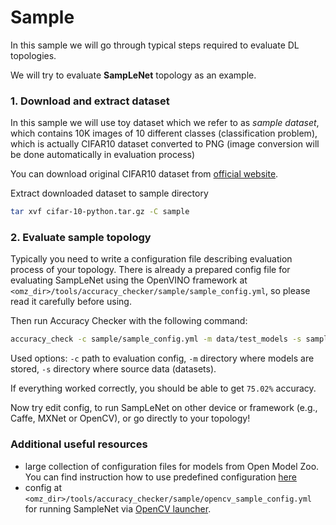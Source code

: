 # Sample

In this sample we will go through typical steps required to evaluate DL topologies.

We will try to evaluate **SampLeNet** topology as an example.

### 1. Download and extract dataset

In this sample we will use toy dataset which we refer to as *sample dataset*, which contains 10K images
of 10 different classes (classification problem), which is actually CIFAR10 dataset converted to PNG (image conversion will be done automatically in evaluation process)

You can download original CIFAR10 dataset from [official website](https://www.cs.toronto.edu/~kriz/cifar-10-python.tar.gz).

Extract downloaded dataset to sample directory


```bash
tar xvf cifar-10-python.tar.gz -C sample
```

### 2. Evaluate sample topology

Typically you need to write a configuration file describing evaluation process of your topology.
There is already a prepared config file for evaluating SampLeNet using the OpenVINO framework at `<omz_dir>/tools/accuracy_checker/sample/sample_config.yml`, so please read it carefully before using.

Then run Accuracy Checker with the following command:

```bash
accuracy_check -c sample/sample_config.yml -m data/test_models -s sample
```

Used options: `-c` path to evaluation config, `-m` directory where models are stored, `-s` directory where source data (datasets).

If everything worked correctly, you should be able to get `75.02%` accuracy.

Now try edit config, to run SampLeNet on other device or framework (e.g., Caffe, MXNet or OpenCV), or go directly to your topology!

###  Additional useful resources

* large collection of configuration files for models from Open Model Zoo. You can find instruction how to use predefined configuration [here](../configs/README.md)
* config at `<omz_dir>/tools/accuracy_checker/sample/opencv_sample_config.yml` for running SampleNet via [OpenCV launcher](../openvino/tools/accuracy_checker/launcher/opencv_launcher_readme.md).

